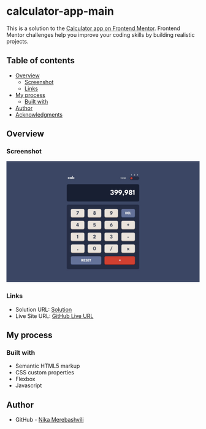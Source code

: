 # calculator-app-main

This is a solution to the [Calculator app on Frontend Mentor](https://www.frontendmentor.io/challenges/calculator-app-9lteq5N29). Frontend Mentor challenges help you improve your coding skills by building realistic projects. 

## Table of contents

- [Overview](#overview)
  - [Screenshot](#screenshot)
  - [Links](#links)
- [My process](#my-process)
  - [Built with](#built-with)
- [Author](#author)
- [Acknowledgments](#acknowledgments)


## Overview

### Screenshot

![](./design/desktop-design-theme-1.jpg)



### Links

- Solution URL: [Solution](https://github.com/nikamerebashvili95/interactive-card-details-form-main)
- Live Site URL: [GitHub Live URL](https://github.com/nikamerebashvili95/calculator-app-main)

## My process

### Built with

- Semantic HTML5 markup
- CSS custom properties
- Flexbox
- Javascript


## Author

- GitHub - [Nika Merebashvili](https://github.com/nikamerebashvili95)
